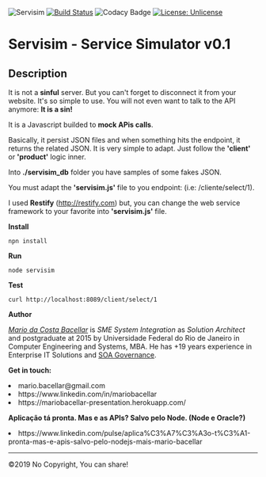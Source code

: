 ![Servisim](logo.jpg)
[![Build Status](https://travis-ci.org/mariobacellar/servisim.svg?branch=master)](https://travis-ci.org/mariobacellar/servisim)
![Codacy Badge](https://api.codacy.com/project/badge/Grade/2cd2d9c4edc24cacbdabb69cd9165a43)
[![License: Unlicense](https://img.shields.io/badge/license-Unlicense-blue.svg)](http://unlicense.org/)

# Servisim - Service Simulator v0.1 
## Description
It is not a <b>sinful</b> server. But you can't forget to disconnect it from your website. It's so simple to use. You will not even want to talk to the API anymore: <b>It is a sin!</b><p>
It is a Javascript builded to <b>mock APis calls</b>.<p>
Basically, it persist JSON files and when something hits the endpoint, it returns the related JSON.
It is very simple to adapt. Just follow the <b>'client'</b> or <b>'product'</b> logic inner.<p>
Into <b>./servisim_db</b> folder you have samples of some fakes JSON.<p>
You must adapt the <b>'servisim.js'</b> file to you endpoint: (i.e: /cliente/select/1).<p>
I used <b>Restify</b> (http://restify.com) but, you can change the web service framework to your favorite into <b>'servisim.js'</b> file.<p>

**Install**<p>
`npn install`

**Run**<p>
`node servisim`

**Test**<p>
`curl http://localhost:8089/client/select/1`

**Author**
<p><i><u>Mario da Costa Bacellar</u></i> is <i>SME System Integration</i> as <i>Solution Architect</i>  and postgraduate at 2015 by Universidade Federal do Rio de Janeiro in Computer Engineering and Systems, MBA. He has +19 years experience in Enterprise IT Solutions and <u>SOA Governance</u>.
<p>

**Get in touch:**
<li>mario.bacellar@gmail.com</li>
<li>https://www.linkedin.com/in/mariobacellar<https://www.linkedin.com/in/mariobacellar></li>
<li>https://mariobacellar-presentation.herokuapp.com/</li>
<p>

**Aplicação tá pronta. Mas e as APIs? Salvo pelo Node. (Node e Oracle?)**
<li>https://www.linkedin.com/pulse/aplica%C3%A7%C3%A3o-t%C3%A1-pronta-mas-e-apis-salvo-pelo-nodejs-mais-mario-bacellar</li>

____
©2019 No Copyright, You can share!

